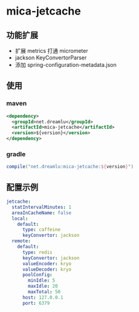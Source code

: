 # mica-jetcache

## 功能扩展
- 扩展 metrics 打通 micrometer
- jackson KeyConvertorParser
- 添加 spring-configuration-metadata.json

## 使用
### maven
```xml
<dependency>
  <groupId>net.dreamlu</groupId>
  <artifactId>mica-jetcache</artifactId>
  <version>${version}</version>
</dependency>
```

### gradle
```groovy
compile("net.dreamlu:mica-jetcache:${version}")
```

## 配置示例
```yaml
jetcache:
  statIntervalMinutes: 1
  areaInCacheName: false
  local:
    default:
      type: caffeine
      keyConvertor: jackson
  remote:
    default:
      type: redis
      keyConvertor: jackson
      valueEncoder: kryo
      valueDecoder: kryo
      poolConfig:
        minIdle: 5
        maxIdle: 20
        maxTotal: 50
      host: 127.0.0.1
      port: 6379
```
